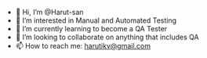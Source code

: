 - 👋 Hi, I’m @Harut-san
- 👀 I’m interested in Manual and Automated Testing
- 🌱 I’m currently learning to become a QA Tester
- 💞️ I’m looking to collaborate on anything that includes QA
- 📫 How to reach me: harutikv@gmail.com


<!---
Harut-san/Harut-san is a ✨ special ✨ repository because its `README.md` (this file) appears on your GitHub profile.
You can click the Preview link to take a look at your changes.
--->
